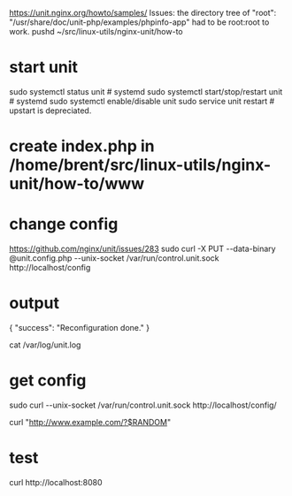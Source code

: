https://unit.nginx.org/howto/samples/
Issues: the directory tree of "root": "/usr/share/doc/unit-php/examples/phpinfo-app" had to be root:root to work.
pushd ~/src/linux-utils/nginx-unit/how-to
# start unit
sudo systemctl status unit # systemd 
sudo systemctl start/stop/restart unit # systemd 
sudo systemctl enable/disable unit
sudo service unit restart # upstart is depreciated.
# create index.php in /home/brent/src/linux-utils/nginx-unit/how-to/www

<?php echo "Hello, PHP on Unit!"; ?>

# change config
https://github.com/nginx/unit/issues/283
sudo curl -X PUT --data-binary @unit.config.php --unix-socket /var/run/control.unit.sock http://localhost/config
# output
{
	"success": "Reconfiguration done."
}

cat /var/log/unit.log
# get config
sudo curl --unix-socket /var/run/control.unit.sock http://localhost/config/


curl "http://www.example.com/?$RANDOM"
# test
curl http://localhost:8080